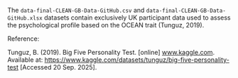 The `data-final-CLEAN-GB-Data-GitHub.csv` and `data-final-CLEAN-GB-Data-GitHub.xlsx` datasets contain exclusively UK participant data used to assess the psychological profile based on the OCEAN trait (Tunguz, 2019).



Reference:

Tunguz, B. (2019). Big Five Personality Test. [online] www.kaggle.com. Available at: https://www.kaggle.com/datasets/tunguz/big-five-personality-test [Accessed 20 Sep. 2025].
